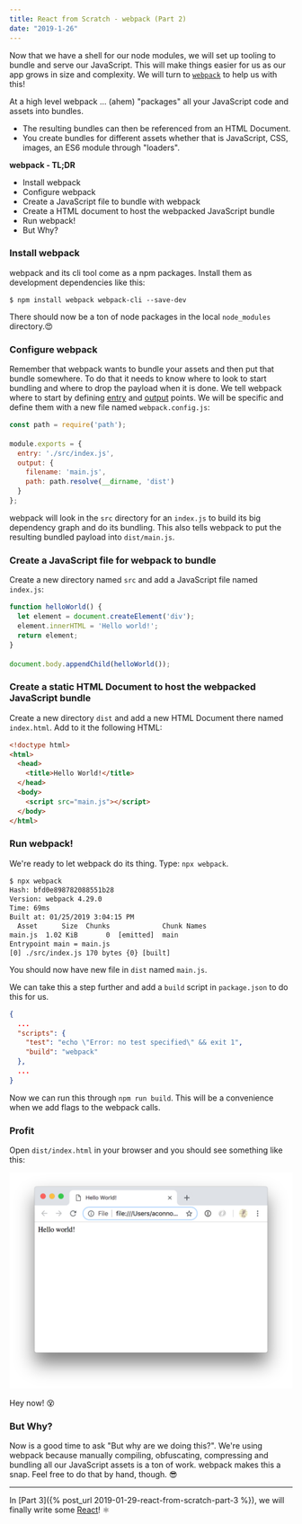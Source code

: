 ```yaml
---
title: React from Scratch - webpack (Part 2)
date: "2019-1-26"
---
```


Now that we have a shell for our node modules, we will set up tooling to bundle and serve our JavaScript. This will make things easier for us as our app grows in size and complexity. We will turn to [`webpack`](https://webpack.js.org/) to help us with this!

At a high level webpack ... (ahem) "packages"  all your JavaScript code and assets into bundles.

- The resulting bundles can then be referenced from an HTML Document.
- You create bundles for different assets whether that is JavaScript, CSS, images, an ES6 module through "loaders".

**webpack - TL;DR**

- Install webpack
- Configure webpack
- Create a JavaScript file to bundle with webpack
- Create a HTML document to host the webpacked JavaScript bundle
- Run webpack!
- But Why?

### Install webpack

webpack and its cli tool come as a npm packages. Install them as development dependencies like this:

```terminal
$ npm install webpack webpack-cli --save-dev
```

There should now be a ton of node packages in the local `node_modules` directory.😍

### Configure webpack

Remember that webpack wants to bundle your assets and then put that bundle somewhere. To do that it needs to know where to look to start bundling and where to drop the payload when it is done. We tell webpack where to start by defining [entry](https://webpack.js.org/concepts/entry-points/) and [output](https://webpack.js.org/concepts/output/) points. We will be specific and define them with a new file named `webpack.config.js`:

```javascript
const path = require('path');

module.exports = {
  entry: './src/index.js',
  output: {
    filename: 'main.js',
    path: path.resolve(__dirname, 'dist')
  }
};
```

webpack will look in the `src` directory for an `index.js` to build its big dependency graph and do its bundling. This also tells webpack to put the resulting bundled payload into `dist/main.js`.

### Create a JavaScript file for webpack to bundle

Create a new directory named `src` and add a JavaScript file named `index.js`:

```javascript
function helloWorld() {
  let element = document.createElement('div');
  element.innerHTML = 'Hello world!';
  return element;
}

document.body.appendChild(helloWorld());
```

### Create a static HTML Document to host the webpacked JavaScript bundle

Create a new directory `dist` and add a new HTML Document there named `index.html`. Add to it the following HTML:

```html
<!doctype html>
<html>
  <head>
    <title>Hello World!</title>
  </head>
  <body>
    <script src="main.js"></script>
  </body>
</html>
```

### Run webpack!

We're ready to let webpack do its thing. Type: `npx webpack`.

```terminal
$ npx webpack
Hash: bfd0e898782088551b28
Version: webpack 4.29.0
Time: 69ms
Built at: 01/25/2019 3:04:15 PM
  Asset      Size  Chunks             Chunk Names
main.js  1.02 KiB       0  [emitted]  main
Entrypoint main = main.js
[0] ./src/index.js 170 bytes {0} [built]
```

You should now have new file in `dist` named `main.js`. 

We can take this a step further and add a `build` script in `package.json` to do this for us.

```json
{
  ...
  "scripts": {
    "test": "echo \"Error: no test specified\" && exit 1",
    "build": "webpack"
  },
  ...
}

```

Now we can run this through `npm run build`. This will be a convenience when we add flags to the webpack calls.

### Profit

Open `dist/index.html` in your browser and you should see something like this:

![Hello world!](/assets/hello-world.png)

Hey now! 😵 

### But Why?

Now is a good time to ask "But why are we doing this?". We're using webpack because manually compiling, obfuscating, compressing and bundling all our JavaScript assets is a ton of work. webpack makes this a snap. Feel free to do that by hand, though. 😎

---

In [Part 3]({% post_url 2019-01-29-react-from-scratch-part-3 %}), we will finally write some [React](https://reactjs.org/)! ⚛️